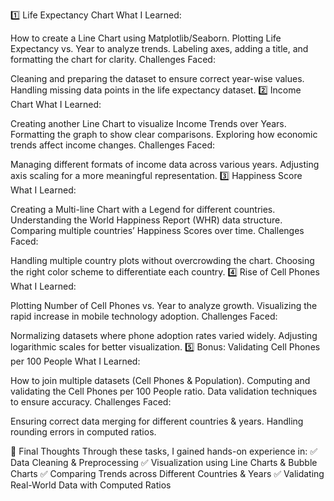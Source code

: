 1️⃣ Life Expectancy Chart
What I Learned:

How to create a Line Chart using Matplotlib/Seaborn.
Plotting Life Expectancy vs. Year to analyze trends.
Labeling axes, adding a title, and formatting the chart for clarity.
Challenges Faced:

Cleaning and preparing the dataset to ensure correct year-wise values.
Handling missing data points in the life expectancy dataset.
2️⃣ Income Chart
What I Learned:

Creating another Line Chart to visualize Income Trends over Years.
Formatting the graph to show clear comparisons.
Exploring how economic trends affect income changes.
Challenges Faced:

Managing different formats of income data across various years.
Adjusting axis scaling for a more meaningful representation.
3️⃣ Happiness Score
What I Learned:

Creating a Multi-line Chart with a Legend for different countries.
Understanding the World Happiness Report (WHR) data structure.
Comparing multiple countries’ Happiness Scores over time.
Challenges Faced:

Handling multiple country plots without overcrowding the chart.
Choosing the right color scheme to differentiate each country.
4️⃣ Rise of Cell Phones
What I Learned:

Plotting Number of Cell Phones vs. Year to analyze growth.
Visualizing the rapid increase in mobile technology adoption.
Challenges Faced:

Normalizing datasets where phone adoption rates varied widely.
Adjusting logarithmic scales for better visualization.
5️⃣ Bonus: Validating Cell Phones per 100 People
What I Learned:

How to join multiple datasets (Cell Phones & Population).
Computing and validating the Cell Phones per 100 People ratio.
Data validation techniques to ensure accuracy.
Challenges Faced:

Ensuring correct data merging for different countries & years.
Handling rounding errors in computed ratios.

📌 Final Thoughts
Through these tasks, I gained hands-on experience in:
✅ Data Cleaning & Preprocessing
✅ Visualization using Line Charts & Bubble Charts
✅ Comparing Trends across Different Countries & Years
✅ Validating Real-World Data with Computed Ratios
